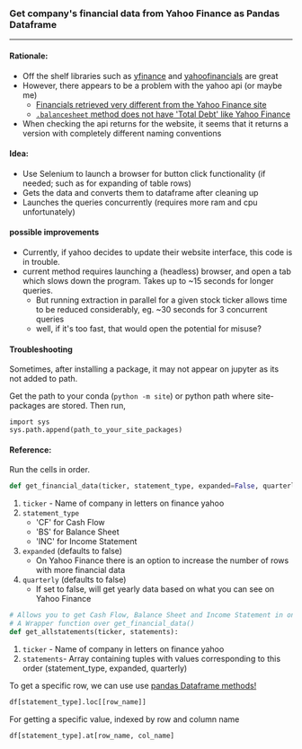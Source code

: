 ### Get company's financial data from Yahoo Finance as Pandas Dataframe

***

#### Rationale:

- Off the shelf libraries such as [yfinance](https://github.com/ranaroussi/yfinance/) and [yahoofinancials](https://github.com/JECSand/yahoofinancials) are great
- However, there appears to be a problem with the yahoo api (or maybe me)
  - [Financials retrieved very different from the Yahoo Finance site](https://github.com/JECSand/yahoofinancials/issues/102)
  - [`.balancesheet` method does not have 'Total Debt' like Yahoo Finance](https://github.com/ranaroussi/yfinance/issues/895)
- When checking the api returns for the website, it seems that it returns a version with completely different naming conventions

#### Idea:

- Use Selenium to launch a browser for button click functionality (if needed; such as for expanding of table rows)
- Gets the data and converts them to dataframe after cleaning up
- Launches the queries concurrently (requires more ram and cpu unfortunately)

#### possible improvements

- Currently, if yahoo decides to update their website interface, this code is in trouble. 
- current method requires launching a (headless) browser, and open a tab which slows down the program. Takes up to ~15 seconds for longer queries. 
  - But running extraction in parallel for a given stock ticker allows time to be reduced considerably, eg. ~30 seconds for 3 concurrent queries
  - well, if it's too fast, that would open the potential for misuse? 

#### Troubleshooting

Sometimes, after installing a package, it may not appear on jupyter as its not added to path.

Get the path to your conda (`python -m site`) or python path where site-packages are stored. Then run, 

```
import sys
sys.path.append(path_to_your_site_packages)
```

#### Reference:

Run the cells in order.

```python
def get_financial_data(ticker, statement_type, expanded=False, quarterly=False):
```

1. `ticker` - Name of company in letters on finance yahoo
2. `statement_type` 
   - 'CF' for Cash Flow
   - 'BS' for Balance Sheet
   - 'INC' for Income Statement
3. `expanded` (defaults to false)
   - On Yahoo Finance there is an option to increase the number of rows with more financial data
4. `quarterly` (defaults to false)
   - If set to false, will get yearly data based on what you can see on Yahoo Finance

```python
# Allows you to get Cash Flow, Balance Sheet and Income Statement in one query
# A Wrapper function over get_financial_data()
def get_allstatements(ticker, statements):
```
1. `ticker` - Name of company in letters on finance yahoo
2. `statements`- Array containing tuples with values corresponding to this order (statement_type, expanded, quarterly)


To get a specific row, we can use use [pandas Dataframe methods!](https://pandas.pydata.org/pandas-docs/stable/reference/frame.html)

```python
df[statement_type].loc[[row_name]]
```

For getting a specific value, indexed by row and column name

```python
df[statement_type].at[row_name, col_name]
```

